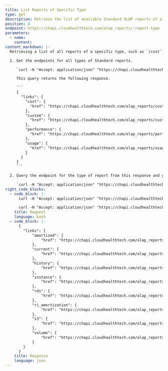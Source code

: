 ```yaml
---
title: List Reports of Specific Type
type: get
description: Retrieve the list of available Standard OLAP reports of a specify type.
position: 4
endpoint: https://chapi.cloudhealthtech.com/olap_reports/:report-type
parameters:
  - name:
    content:
content_markdown: |-
  Retrieving a list of all reports of a specific type, such as `/cost`, `/custom`, `/performance`, or `/usage` is a two-step process.

  1. Get the endpoints for all types of Standard reports.

     `curl -H "Accept: application/json" "https://chapi.cloudhealthtech.com/olap_reports?api_key=<your_api_key>"`

     This query returns the following response.

     ```
     {
       "links": {
         "cost": {
           "href": "https://chapi.cloudhealthtech.com/olap_reports/cost"
         },
         "custom": {
           "href": "https://chapi.cloudhealthtech.com/olap_reports/custom"
         },
         "performance": {
           "href": "https://chapi.cloudhealthtech.com/olap_reports/performance"
         },
         "usage": {
           "href": "https://chapi.cloudhealthtech.com/olap_reports/usage"
         }
       }
     }
     ```

  2. Query the endpoint for the type of report from this response and get a list of all reports of that type.

     `curl -H "Accept: application/json" "https://chapi.cloudhealthtech.com/olap_reports/cost?api_key=<your_api_key>"`
right_code_blocks:
  - code_block: |-
      curl -H "Accept: application/json" "https://chapi.cloudhealthtech.com/olap_reports?api_key=<your_api_key>"

      curl -H "Accept: application/json" "https://chapi.cloudhealthtech.com/olap_reports/cost?api_key=<your_api_key>"`
    title: Request
    language: bash
  - code_block: |-
      {
        "links": {
            "amortized": {
                "href": "https://chapi.cloudhealthtech.com/olap_reports/cost/amortized"
            },
            "current": {
                "href": "https://chapi.cloudhealthtech.com/olap_reports/cost/current"
            },
            "history": {
                "href": "https://chapi.cloudhealthtech.com/olap_reports/cost/history"
            },
            "instance": {
                "href": "https://chapi.cloudhealthtech.com/olap_reports/cost/instance"
            },
            "rds": {
                "href": "https://chapi.cloudhealthtech.com/olap_reports/cost/rds"
            },
            "ri_amortization": {
                "href": "https://chapi.cloudhealthtech.com/olap_reports/cost/ri_amortization"
            },
            "s3": {
                "href": "https://chapi.cloudhealthtech.com/olap_reports/cost/s3"
            },
            "volume": {
                "href": "https://chapi.cloudhealthtech.com/olap_reports/cost/volume"
            }
        }
      }
    title: Response
    language: json
---
```

